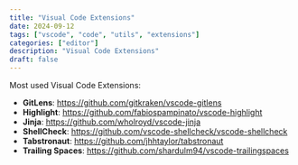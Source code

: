 ```yaml
---
title: "Visual Code Extensions"
date: 2024-09-12
tags: ["vscode", "code", "utils", "extensions"]
categories: ["editor"]
description: "Visual Code Extensions"
draft: false
---
```


Most used Visual Code Extensions:

- **GitLens**: https://github.com/gitkraken/vscode-gitlens
- **Highlight**: https://github.com/fabiospampinato/vscode-highlight
- **Jinja**: https://github.com/wholroyd/vscode-jinja
- **ShellCheck**: https://github.com/vscode-shellcheck/vscode-shellcheck
- **Tabstronaut**: https://github.com/jhhtaylor/tabstronaut
- **Trailing Spaces**: https://github.com/shardulm94/vscode-trailingspaces
